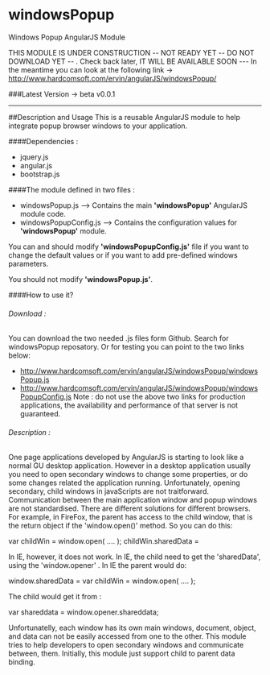 windowsPopup
============

Windows Popup AngularJS Module

THIS MODULE IS UNDER CONSTRUCTION -- NOT READY YET -- DO NOT DOWNLOAD YET -- . Check back later, IT WILL BE AVAILABLE SOON ---
In the meantime you can look at the following link -> http://www.hardcomsoft.com/ervin/angularJS/windowsPopup/ 


###Latest Version -> beta v0.0.1

-----------------------------------------------------------------------------------------

##Description and Usage
This is a reusable AngularJS module to help integrate popup browser windows to your application.

####Dependencies :
- jquery.js
- angular.js
- bootstrap.js

####The module defined in two files :
- windowsPopup.js       --> Contains the main **'windowsPopup'** AngularJS module code.
- windowsPopupConfig.js --> Contains the configuration values for **'windowsPopup'** module.

You can and should modify **'windowsPopupConfig.js'** file if you want to change the default values or if you want to add pre-defined windows parameters.

You should not modify **'windowsPopup.js'**.  

####How to use it?
###### Download :
You can download the two needed .js files form Github. Search for windowsPopup reposatory.
Or for testing you can point to the two links below:
- http://www.hardcomsoft.com/ervin/angularJS/windowsPopup/windowsPopup.js
- http://www.hardcomsoft.com/ervin/angularJS/windowsPopup/windowsPopupConfig.js
Note : do not use the above two links for production applications, the availability and performance of that server is not guaranteed. 

###### Description :
One page applications developed by AngularJS is starting to look like a normal GU desktop application. However in a desktop application usually you need to open secondary windows to change some properties, or do some changes related the application running.  Unfortunately, opening secondary, child windows in javaScripts are not traitforward. Communication between the main application window and popup windows are not standardised. There are different solutions for different browsers. For example, in FireFox, the parent has access to the child window, that is the return object if the 'window.open()' method. So you can do this:

 var childWin = window.open( .... );
 childWin.sharedData = <some data>

 In IE, however, it does not work. In IE, the child need to get the 'sharedData', using the 'window.opener' .
 In IE the parent would do:

window.sharedData = <some data>
var childWin = window.open( .... );

The child would get it from :

var shareddata = window.opener.shareddata;


Unfortunatelly, each window has its own main windows, document, object, and data can not be easily accessed from one to the other.
This module tries to help developers to open secondary windows and communicate between, them. Initially, this module just support child to parent data binding. 







